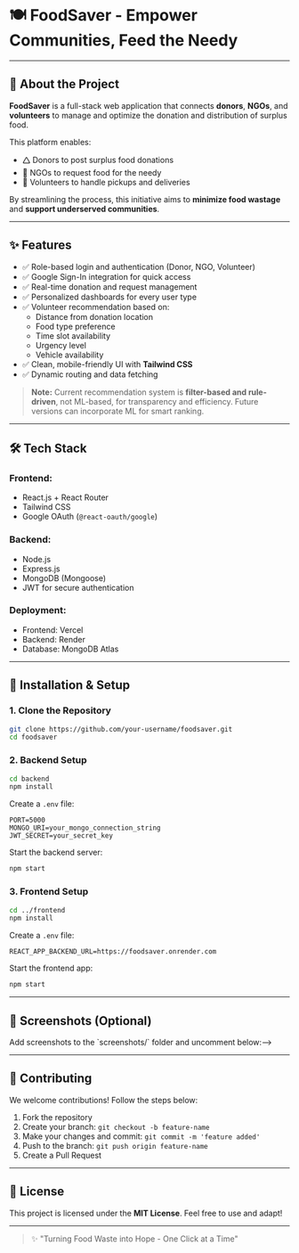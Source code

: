 # 🍽️ FoodSaver - Empower Communities, Feed the Needy

---

## 📌 About the Project

**FoodSaver** is a full-stack web application that connects **donors**, **NGOs**, and **volunteers** to manage and optimize the donation and distribution of surplus food.

This platform enables:
- 🛆 Donors to post surplus food donations
- 🏥 NGOs to request food for the needy
- 🚗 Volunteers to handle pickups and deliveries

By streamlining the process, this initiative aims to **minimize food wastage** and **support underserved communities**.

---

## ✨ Features

- ✅ Role-based login and authentication (Donor, NGO, Volunteer)
- ✅ Google Sign-In integration for quick access
- ✅ Real-time donation and request management
- ✅ Personalized dashboards for every user type
- ✅ Volunteer recommendation based on:
  - Distance from donation location
  - Food type preference
  - Time slot availability
  - Urgency level
  - Vehicle availability
- ✅ Clean, mobile-friendly UI with **Tailwind CSS**
- ✅ Dynamic routing and data fetching

> **Note:** Current recommendation system is **filter-based and rule-driven**, not ML-based, for transparency and efficiency. Future versions can incorporate ML for smart ranking.

---

## 🛠️ Tech Stack

### Frontend:
- React.js + React Router
- Tailwind CSS
- Google OAuth (`@react-oauth/google`)

### Backend:
- Node.js
- Express.js
- MongoDB (Mongoose)
- JWT for secure authentication

### Deployment:
- Frontend: Vercel
- Backend: Render
- Database: MongoDB Atlas

---

## 🔧 Installation & Setup

### 1. Clone the Repository

```bash
git clone https://github.com/your-username/foodsaver.git
cd foodsaver
```

### 2. Backend Setup
```bash
cd backend
npm install
```
Create a `.env` file:
```env
PORT=5000
MONGO_URI=your_mongo_connection_string
JWT_SECRET=your_secret_key
```
Start the backend server:
```bash
npm start
```

### 3. Frontend Setup
```bash
cd ../frontend
npm install
```
Create a `.env` file:
```env
REACT_APP_BACKEND_URL=https://foodsaver.onrender.com
```
Start the frontend app:
```bash
npm start
```

---

## 📸 Screenshots (Optional)

<!--> Add screenshots to the `screenshots/` folder and uncomment below:-->

<!--
### 🔒 Login Page
![Login](./screenshots/login.png)

### 👤 Donor Dashboard
![Donor](./screenshots/donor-dashboard.png)

### 🏥 NGO Dashboard
![NGO](./screenshots/ngo-dashboard.png)

### 🚗 Volunteer Dashboard
![Volunteer](./screenshots/volunteer-dashboard.png)
-->

---

## 🙌 Contributing

We welcome contributions! Follow the steps below:

1. Fork the repository
2. Create your branch: `git checkout -b feature-name`
3. Make your changes and commit: `git commit -m 'feature added'`
4. Push to the branch: `git push origin feature-name`
5. Create a Pull Request

---

## 📝 License

This project is licensed under the **MIT License**. Feel free to use and adapt!

---

> ✨ "Turning Food Waste into Hope - One Click at a Time"
